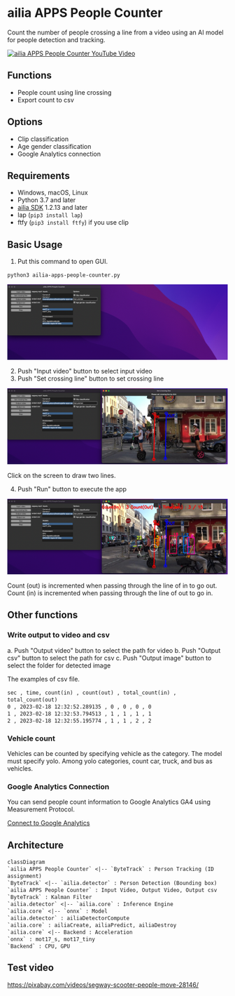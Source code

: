 # ailia APPS People Counter

Count the number of people crossing a line from a video using an AI model for people detection and tracking.

[![ailia APPS People Counter YouTube Video](http://img.youtube.com/vi/AvZUIf-nsvg/0.jpg)](https://www.youtube.com/watch?v=AvZUIf-nsvg)

## Functions

- People count using line crossing
- Export count to csv

## Options

- Clip classification
- Age gender classification
- Google Analytics connection

## Requirements

- Windows, macOS, Linux
- Python 3.7 and later
- [ailia SDK](https://github.com/axinc-ai/ailia-models/blob/master/TUTORIAL.md) 1.2.13 and later
- lap (`pip3 install lap`)
- ftfy (`pip3 install ftfy`) if you use clip

## Basic Usage

1. Put this command to open GUI.

```
python3 ailia-apps-people-counter.py
```

![Open GUI](./tutorial/open.png)

2. Push "Input video" button to select input video
3. Push "Set crossing line" button to set crossing line

![Set crossing line](./tutorial/crossing_line.png)

Click on the screen to draw two lines.

4. Push "Run" button to execute the app

![Run app](./tutorial/run.png)

Count (out) is incremented when passing through the line of in to go out. Count (in) is incremented when passing through the line of out to go in.

## Other functions

### Write output to video and csv

a. Push "Output video" button to select the path for video
b. Push "Output csv" button to select the path for csv
c. Push "Output image" button to select the folder for detected image

The examples of csv file.

```
sec , time, count(in) , count(out) , total_count(in) , total_count(out)
0 , 2023-02-18 12:32:52.289135 , 0 , 0 , 0 , 0
1 , 2023-02-18 12:32:53.794513 , 1 , 1 , 1 , 1
2 , 2023-02-18 12:32:55.195774 , 1 , 1 , 2 , 2
```

### Vehicle count

Vehicles can be counted by specifying vehicle as the category. The model must specify yolo. Among yolo categories, count car, truck, and bus as vehicles.

### Google Analytics Connection

You can send people count information to Google Analytics GA4 using Measurement Protocol.

[Connect to Google Analytics](ANALYTICS.md)

## Architecture

```mermaid
classDiagram
`ailia APPS People Counter` <|-- `ByteTrack` : Person Tracking (ID assignment)
`ByteTrack` <|-- `ailia.detector` : Person Detection (Bounding box)
`ailia APPS People Counter` : Input Video, Output Video, Output csv
`ByteTrack` : Kalman Filter
`ailia.detector` <|-- `ailia.core` : Inference Engine
`ailia.core` <|-- `onnx` : Model
`ailia.detector` : ailiaDetectorCompute
`ailia.core` : ailiaCreate, ailiaPredict, ailiaDestroy
`ailia.core` <|-- Backend : Acceleration
`onnx` : mot17_s, mot17_tiny
`Backend` : CPU, GPU
```

## Test video

https://pixabay.com/videos/segway-scooter-people-move-28146/
